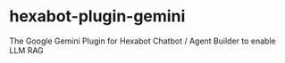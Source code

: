 # hexabot-plugin-gemini
The Google Gemini Plugin for Hexabot Chatbot / Agent Builder to enable LLM RAG
